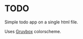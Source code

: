 # TODO

Simple todo app on a single html file.

Uses [Gruvbox](https://github.com/morhetz/gruvbox) colorscheme.
